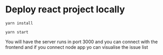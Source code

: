 # Deploy react project locally

 ``` yarn install ```

 ``` yarn start ```

 You will have the server runs in port 3000 and you can connect with the frontend and if you connect node app yo can visualise the issue list